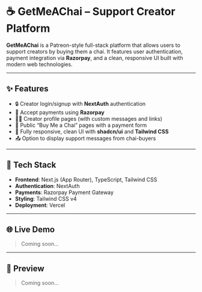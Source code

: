 # ☕ GetMeAChai – Support Creator Platform

**GetMeAChai** is a Patreon-style full-stack platform that allows users to support creators by buying them a chai. It features user authentication, payment integration via **Razorpay**, and a clean, responsive UI built with modern web technologies.

---

## ✨ Features

- 🔒 Creator login/signup with **NextAuth** authentication
- 💸 Accept payments using **Razorpay**
- 👨‍💼 Creator profile pages (with custom messages and links)
- 🧾 Public “Buy Me a Chai” pages with a payment form
- 📱 Fully responsive, clean UI with **shadcn/ui** and **Tailwind CSS**
- 📤 Option to display support messages from chai-buyers

---

## 🧪 Tech Stack

- **Frontend**: Next.js (App Router), TypeScript, Tailwind CSS
- **Authentication**: NextAuth
- **Payments**: Razorpay Payment Gateway
- **Styling**: Tailwind CSS v4
- **Deployment**: Vercel

---

## 🌐 Live Demo  
> Coming soon… 

---

## 📸 Preview
> Coming soon… 
